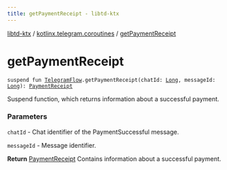 ```yaml
---
title: getPaymentReceipt - libtd-ktx
---
```


[libtd-ktx](../index.html) / [kotlinx.telegram.coroutines](index.html) / [getPaymentReceipt](./get-payment-receipt.html)

# getPaymentReceipt

`suspend fun `[`TelegramFlow`](../kotlinx.telegram.core/-telegram-flow/index.html)`.getPaymentReceipt(chatId: `[`Long`](https://kotlinlang.org/api/latest/jvm/stdlib/kotlin/-long/index.html)`, messageId: `[`Long`](https://kotlinlang.org/api/latest/jvm/stdlib/kotlin/-long/index.html)`): `[`PaymentReceipt`](https://tdlibx.github.io/td/docs/org/drinkless/td/libcore/telegram/TdApi/PaymentReceipt.html)

Suspend function, which returns information about a successful payment.

### Parameters

`chatId` - Chat identifier of the PaymentSuccessful message.

`messageId` - Message identifier.

**Return**
[PaymentReceipt](https://tdlibx.github.io/td/docs/org/drinkless/td/libcore/telegram/TdApi/PaymentReceipt.html) Contains information about a successful payment.

